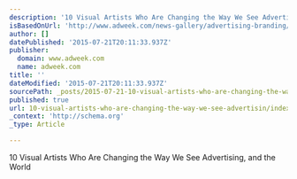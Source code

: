 ```yaml
---
description: '10 Visual Artists Who Are Changing the Way We See Advertising, and the World'
isBasedOnUrl: 'http://www.adweek.com/news-gallery/advertising-branding/10-visual-artists-who-are-changing-way-we-see-advertising-and-world-165988'
author: []
datePublished: '2015-07-21T20:11:33.937Z'
publisher:
  domain: www.adweek.com
  name: adweek.com
title: ''
dateModified: '2015-07-21T20:11:33.937Z'
sourcePath: _posts/2015-07-21-10-visual-artists-who-are-changing-the-way-we-see-advertisin.md
published: true
url: 10-visual-artists-who-are-changing-the-way-we-see-advertisin/index.html
_context: 'http://schema.org'
_type: Article

---
```

10 Visual Artists Who Are Changing the Way We See Advertising, and the World